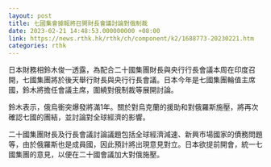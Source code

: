 ```yaml
---
layout: post
title: 七國集會據報將召開財長會議討論對俄制裁
date: 2023-02-21 14:48:53.000000000 +08:00
link: https://news.rthk.hk/rthk/ch/component/k2/1688773-20230221.htm
categories: rthk
---
```


日本財務相鈴木俊一透露，為配合二十國集團財長與央行行長會議本周在印度召開，七國集團將於後天舉行財長與央行行長會議。日本今年是七國集團輪值主席國，鈴木將擔任會議主席，圍繞對俄制裁等展開討論。

鈴木表示，俄烏衝突爆發將滿1年。關於對烏克蘭的援助和對俄羅斯施壓，將再次確認七國的團結，並討論對全球經濟的影響。

二十國集團財長及行長會議討論議題包括全球經濟減速、新興市場國家的債務問題等，由於俄羅斯也是成員國，因此預計將出現意見對立。日本欲提前開會，統一七國集團的意見，以便在二十國會議加大對俄施壓。
